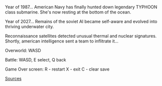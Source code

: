 Year of 1987… American Navy has finally hunted down legendary TYPHOON class submarine. She's now resting at the bottom of the ocean.

Year of 2027… Remains of the soviet AI became self-aware and evolved into thriving underwater city.

Reconnaissance satellites detected unusual thermal and nuclear signatures. Shortly, american intelligence sent a team to inflitrate it…

Overworld: WASD

Battle: WASD, E select, Q back

Game Over screen: R - restart X - exit C - clear save

[Sources](https://github.com/whoozle/red-october-v)
